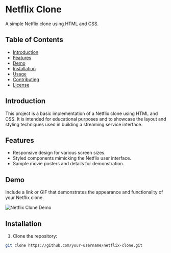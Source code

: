 # Netflix Clone

A simple Netflix clone using HTML and CSS.

## Table of Contents
- [Introduction](#introduction)
- [Features](#features)
- [Demo](#demo)
- [Installation](#installation)
- [Usage](#usage)
- [Contributing](#contributing)
- [License](#license)

## Introduction

This project is a basic implementation of a Netflix clone using HTML and CSS. It is intended for educational purposes and to showcase the layout and styling techniques used in building a streaming service interface.

## Features

- Responsive design for various screen sizes.
- Styled components mimicking the Netflix user interface.
- Sample movie posters and details for demonstration.

## Demo

Include a link or GIF that demonstrates the appearance and functionality of your Netflix clone.

![Netflix Clone Demo](path/to/demo.gif)

## Installation

1. Clone the repository:

```bash
git clone https://github.com/your-username/netflix-clone.git
